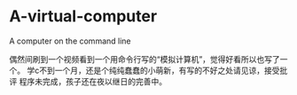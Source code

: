 # A-virtual-computer
A computer on the command line

偶然间刷到一个视频看到一个用命令行写的“模拟计算机”，觉得好看所以也写了一个。
学c不到一个月，还是个纯纯蠢蠢的小萌新，有写的不好之处请见谅，接受批评
程序未完成，孩子还在夜以继日的完善中。
